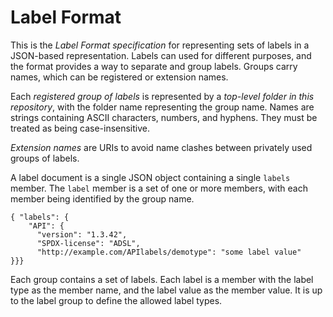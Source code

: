 # Label Format

This is the *Label Format specification* for representing sets of labels in a JSON-based representation. Labels can used for different purposes, and the format provides a way to separate and group labels. Groups carry names, which can be registered or extension names.

Each *registered group of labels* is represented by a *top-level folder in this repository*, with the folder name representing the group name. Names are strings containing ASCII characters, numbers, and hyphens. They must be treated as being case-insensitive.

*Extension names* are URIs to avoid name clashes between privately used groups of labels.

A label document is a single JSON object containing a single `labels` member. The `label` member is a set of one or more members, with each member being identified by the group name.

```
{ "labels": {
    "API": {
      "version": "1.3.42",
      "SPDX-license": "ADSL",
      "http://example.com/APIlabels/demotype": "some label value"
}}}
```

Each group contains a set of labels. Each label is a member with the label type as the member name, and the label value as the member value. It is up to the label group to define the allowed label types.

